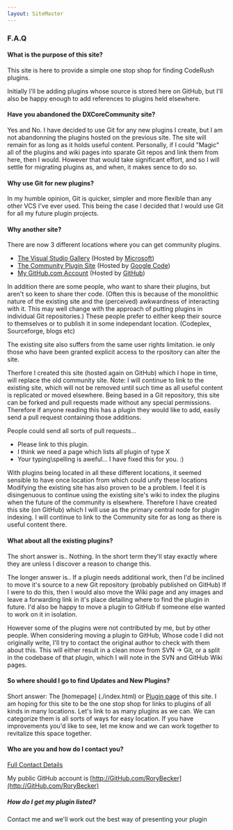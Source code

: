 ```yaml
---
layout: SiteMaster
---
```


### F.A.Q

#### What is the purpose of this site?
This site is here to provide a simple one stop shop for finding CodeRush plugins.

Initially I'll be adding plugins whose source is stored here on GitHub, but I'll also be happy enough to add references to plugins held elsewhere.

#### Have you abandoned the DXCoreCommunity site?
Yes and No. I have decided to use Git for any new plugins I create, but I am not abandonning the plugins hosted on the previous site.
The site will remain for as long as it holds useful content. Personally, if I could "Magic" all of the plugins and wiki pages into sparate Git repos and link them from here, then I would. 
However that would take significant effort, and so I will settle for migrating plugins as, and when, it makes sence to do so.

#### Why use Git for new plugins?
In my humble opinion, Git is quicker, simpler and more flexible than any other VCS I've ever used. 
This being the case I decided that I would use Git for all my future plugin projects.

#### Why another site?
There are now 3 different locations where you can get community plugins.

* [The Visual Studio Gallery]() (Hosted by [Microsoft](http://visualstudiogallery.msdn.microsoft.com/))
* [The Community Plugin Site](https://code.google.com/p/dxcorecommunityplugins/) (Hosted by [Google Code]((https://code.google.com/)))
* [My GitHub.com Account](https://github.com/rorybecker/) (Hosted by [GitHub](https://github.com/))

 
In addition there are some people, who want to share their plugins, but aren't so keen to share ther code. 
(Often this is because of the monolithic nature of the existing site and the (perceived) awkwardness of interacting with it. 
This may well change with the approach of putting plugins in individual Git repositories.)
These people prefer to either keep their source to themselves or to publish it in some independant location. (Codeplex, Sourceforge, blogs etc)

The existing site also suffers from the same user rights limitation. ie only those who have been granted explicit access to the rpository can alter the site.

Therfore I created this site (hosted again on GitHub) which I hope in time, will replace the old community site. 
Note: I will continue to link to the existing site, which will not be removed until such time as all useful content is replicated or moved elsewhere.
Being based in a Git repository, this site can be forked and pull requests made without any special permissions. 
Therefore if anyone reading this has a plugin they would like to add, easily send a pull request containing those additions.

People could send all sorts of pull requests...

* Please link to this plugin.
* I think we need a page which lists all plugin of type X
* Your typing\spelling is aweful... I have fixed this for you. :)

 
With plugins being located in all these different locations, it seemed sensible to have once location from which could unify these locations
Modifying the existing site has also proven to be a problem. 
I feel it is disingenuous to continue using the existing site's wiki to index the plugins when the future of the community is elsewhere.
Therefore I have created this site (on GitHub) which I will use as the primary central node for plugin indexing. 
I will continue to link to the Community site for as long as there is useful content there.

#### What about all the existing plugins?
The short answer is.. 
Nothing. In the short term they'll stay exactly where they are unless I discover a reason to change this.

The longer answer is.. 
If a plugin needs additional work, then I'd be inclined to move it's source to a new Git repository (probably published on GitHub)
If I were to do this, then I would also move the Wiki page and any images and leave a forwarding link in it's place detailing where to find the plugin in future.
I'd also be happy to move a plugin to GitHub if someone else wanted to work on it in isolation.

However some of the plugins were not contributed by me, but by other people. 
When considering moving a plugin to GitHub, Whose code I did not originally write, I'll try to contact the original author to check with them about this.
This will either result in a clean move from SVN -> Git, or a split in the codebase of that plugin, which I will note in the SVN and GitHub Wiki pages.

#### So where should I go to find Updates and New Plugins?
Short answer: The [homepage] (./index.html) or [Plugin page](./Plugins.html) of this site.
I am hoping for this site to be the one stop shop for links to plugins of all kinds in many locations.
Let's link to as many plugins as we can. We can categorize them is all sorts of ways for easy location. 
If you have improvements you'd like to see, let me know and we can work together to revitalize this space together.

#### Who are you and how do I contact you?

 [Full Contact Details](./Contact.html)

My public GitHub account is [http://GitHub.com/RoryBecker](http://GitHub.com/RoryBecker)

##### How do I get my plugin listed?
Contact me and we'll work out the best way of presenting your plugin
